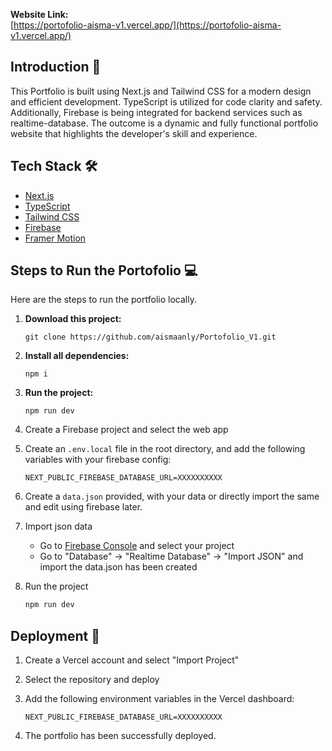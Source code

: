 <!-- ![Portfolio](https://image.png) -->

**Website Link:**  
[https://portofolio-aisma-v1.vercel.app/](https://portofolio-aisma-v1.vercel.app/) 

## Introduction 👋

This Portfolio is built using Next.js and Tailwind CSS for a modern design and efficient development. TypeScript is utilized for code clarity and safety. Additionally, Firebase is being integrated for backend services such as realtime-database. The outcome is a dynamic and fully functional portfolio website that highlights the developer's skill and experience.

## Tech Stack 🛠️

- [Next.js](https://nextjs.org)
- [TypeScript](https://www.typescriptlang.org)
- [Tailwind CSS](https://tailwindcss.com)
- [Firebase](https://firebase.google.com)
- [Framer Motion](https://www.framer.com/motion)

## Steps to Run the Portofolio 💻

Here are the steps to run the portfolio locally.

1. **Download this project:**  

   ``` 
   git clone https://github.com/aismaanly/Portofolio_V1.git  
   ```  

2. **Install all dependencies:**  

   ```
   npm i
   ```  

3. **Run the project:**  

   ```  
   npm run dev  
   ```  

4. Create a Firebase project and select the web app

5. Create an `.env.local` file in the root directory, and add the following variables with your firebase config:

   ```
   NEXT_PUBLIC_FIREBASE_DATABASE_URL=XXXXXXXXXX
   ```

6. Create a `data.json` provided, with your data or directly import the same and edit using firebase later.

7. Import json data

   - Go to [Firebase Console](https://console.firebase.google.com) and select your project
   - Go to "Database" -> "Realtime Database" -> "Import JSON" and import the data.json has been created

8. Run the project

   ```bash
   npm run dev
   ```

## Deployment 🚀

1. Create a Vercel account and select "Import Project"

2. Select the repository and deploy

3. Add the following environment variables in the Vercel dashboard:
   ```
   NEXT_PUBLIC_FIREBASE_DATABASE_URL=XXXXXXXXXX
   ```
4. The portfolio has been successfully deployed.

